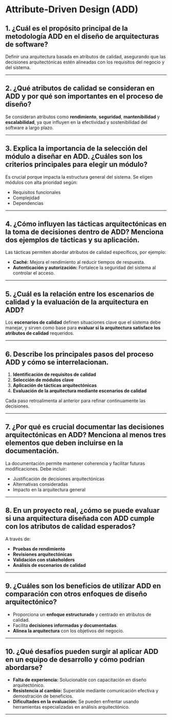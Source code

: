 # Attribute-Driven Design (ADD)

## 1. ¿Cuál es el propósito principal de la metodología ADD en el diseño de arquitecturas de software?

Definir una arquitectura basada en atributos de calidad, asegurando que las decisiones arquitectónicas estén alineadas con los requisitos del negocio y del sistema.

---

## 2. ¿Qué atributos de calidad se consideran en ADD y por qué son importantes en el proceso de diseño?

Se consideran atributos como **rendimiento**, **seguridad**, **mantenibilidad** y **escalabilidad**, ya que influyen en la efectividad y sostenibilidad del software a largo plazo.

---

## 3. Explica la importancia de la selección del módulo a diseñar en ADD. ¿Cuáles son los criterios principales para elegir un módulo?

Es crucial porque impacta la estructura general del sistema. Se eligen módulos con alta prioridad según:

- Requisitos funcionales
- Complejidad
- Dependencias

---

## 4. ¿Cómo influyen las tácticas arquitectónicas en la toma de decisiones dentro de ADD? Menciona dos ejemplos de tácticas y su aplicación.

Las tácticas permiten abordar atributos de calidad específicos, por ejemplo:

- **Caché:** Mejora el rendimiento al reducir tiempos de respuesta.
- **Autenticación y autorización:** Fortalece la seguridad del sistema al controlar el acceso.

---

## 5. ¿Cuál es la relación entre los escenarios de calidad y la evaluación de la arquitectura en ADD?

Los **escenarios de calidad** definen situaciones clave que el sistema debe manejar, y sirven como base para **evaluar si la arquitectura satisface los atributos de calidad** requeridos.

---

## 6. Describe los principales pasos del proceso ADD y cómo se interrelacionan.

1. **Identificación de requisitos de calidad**
2. **Selección de módulos clave**
3. **Aplicación de tácticas arquitectónicas**
4. **Evaluación de la arquitectura mediante escenarios de calidad**

Cada paso retroalimenta al anterior para refinar continuamente las decisiones.

---

## 7. ¿Por qué es crucial documentar las decisiones arquitectónicas en ADD? Menciona al menos tres elementos que deben incluirse en la documentación.

La documentación permite mantener coherencia y facilitar futuras modificaciones. Debe incluir:

- Justificación de decisiones arquitectónicas
- Alternativas consideradas
- Impacto en la arquitectura general

---

## 8. En un proyecto real, ¿cómo se puede evaluar si una arquitectura diseñada con ADD cumple con los atributos de calidad esperados?

A través de:

- **Pruebas de rendimiento**
- **Revisiones arquitectónicas**
- **Validación con stakeholders**
- **Análisis de escenarios de calidad**

---

## 9. ¿Cuáles son los beneficios de utilizar ADD en comparación con otros enfoques de diseño arquitectónico?

- Proporciona un **enfoque estructurado** y centrado en atributos de calidad.
- Facilita **decisiones informadas y documentadas**.
- **Alinea la arquitectura** con los objetivos del negocio.

---

## 10. ¿Qué desafíos pueden surgir al aplicar ADD en un equipo de desarrollo y cómo podrían abordarse?

- **Falta de experiencia:** Solucionable con capacitación en diseño arquitectónico.
- **Resistencia al cambio:** Superable mediante comunicación efectiva y demostración de beneficios.
- **Dificultades en la evaluación:** Se pueden enfrentar usando herramientas especializadas en análisis arquitectónico.

---

